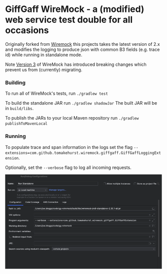 GiffGaff WireMock - a (modified) web service test double for all occasions
======================================================

Originally forked from [Wiremock](https://github.com/wiremock/wiremock/tree/master) this projects takes the latest version of 2.x and modifies the logging to produce json with common B3 fields (e.g. trace id) while running in standalone mode. 

Note [Version 3](https://github.com/wiremock/wiremock/releases) of WireMock has introduced breaking changes which prevent us from (currently) migrating.

### Building

To run all of WireMock's tests, run `./gradlew test`

To build the standalone JAR run `./gradlew shadowJar` The built JAR will be in `build/libs`.

To publish the JARs to your local Maven repository run `./gradlew publishToMavenLocal`

### Running

To populate trace and span information in the logs set the flag `--extensions=com.github.tomakehurst.wiremock.giffgaff.GiffGaffLoggingExtension`. 

Optionally, set the `--verbose` flag to log all incoming requests.

![Example Intellij Config](intellij-run-config.png)
